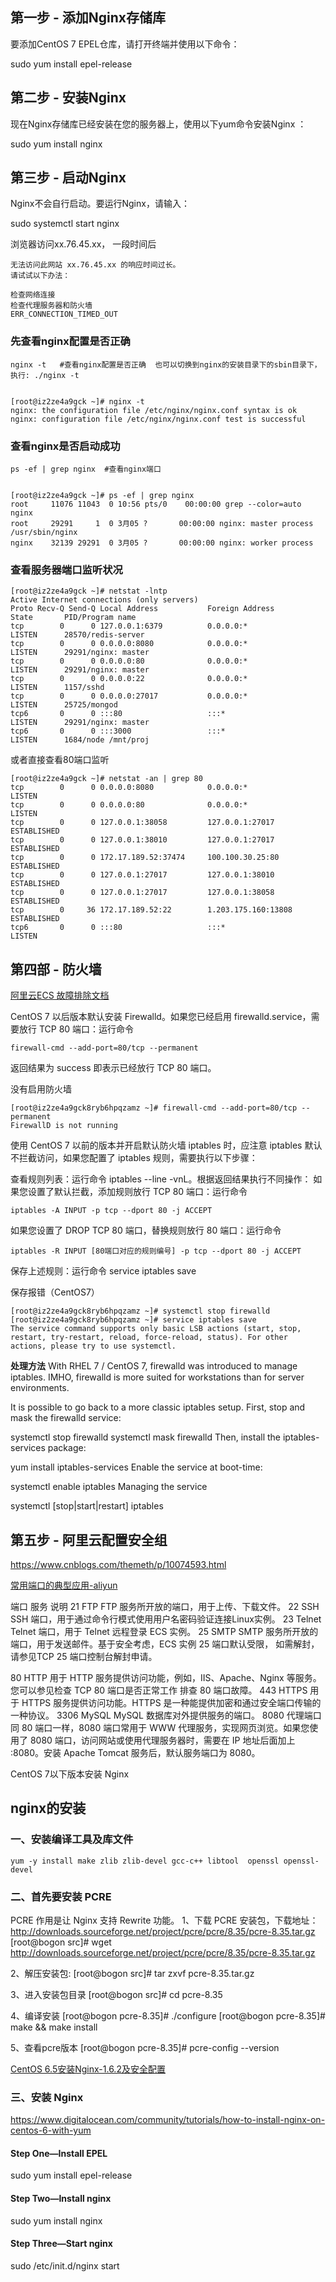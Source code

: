 ## 第一步 - 添加Nginx存储库
要添加CentOS 7 EPEL仓库，请打开终端并使用以下命令：

sudo yum install epel-release

## 第二步 - 安装Nginx
现在Nginx存储库已经安装在您的服务器上，使用以下yum命令安装Nginx ：

sudo yum install nginx

## 第三步 - 启动Nginx
Nginx不会自行启动。要运行Nginx，请输入：

sudo systemctl start nginx

浏览器访问xx.76.45.xx， 一段时间后
```
无法访问此网站 xx.76.45.xx 的响应时间过长。
请试试以下办法：

检查网络连接
检查代理服务器和防火墙
ERR_CONNECTION_TIMED_OUT
```

### 先查看nginx配置是否正确 
```
nginx -t   #查看nginx配置是否正确  也可以切换到nginx的安装目录下的sbin目录下，执行: ./nginx -t


[root@iz2ze4a9gck ~]# nginx -t
nginx: the configuration file /etc/nginx/nginx.conf syntax is ok
nginx: configuration file /etc/nginx/nginx.conf test is successful
```

### 查看nginx是否启动成功
```
ps -ef | grep nginx  #查看nginx端口


[root@iz2ze4a9gck ~]# ps -ef | grep nginx
root     11076 11043  0 10:56 pts/0    00:00:00 grep --color=auto nginx
root     29291     1  0 3月05 ?       00:00:00 nginx: master process /usr/sbin/nginx
nginx    32139 29291  0 3月05 ?       00:00:00 nginx: worker process
```

### 查看服务器端口监听状况
```
[root@iz2ze4a9gck ~]# netstat -lntp
Active Internet connections (only servers)
Proto Recv-Q Send-Q Local Address           Foreign Address         State       PID/Program name
tcp        0      0 127.0.0.1:6379          0.0.0.0:*               LISTEN      28570/redis-server
tcp        0      0 0.0.0.0:8080            0.0.0.0:*               LISTEN      29291/nginx: master
tcp        0      0 0.0.0.0:80              0.0.0.0:*               LISTEN      29291/nginx: master
tcp        0      0 0.0.0.0:22              0.0.0.0:*               LISTEN      1157/sshd
tcp        0      0 0.0.0.0:27017           0.0.0.0:*               LISTEN      25725/mongod
tcp6       0      0 :::80                   :::*                    LISTEN      29291/nginx: master
tcp6       0      0 :::3000                 :::*                    LISTEN      1684/node /mnt/proj
```
或者直接查看80端口监听
```
[root@iz2ze4a9gck ~]# netstat -an | grep 80
tcp        0      0 0.0.0.0:8080            0.0.0.0:*               LISTEN
tcp        0      0 0.0.0.0:80              0.0.0.0:*               LISTEN
tcp        0      0 127.0.0.1:38058         127.0.0.1:27017         ESTABLISHED
tcp        0      0 127.0.0.1:38010         127.0.0.1:27017         ESTABLISHED
tcp        0      0 172.17.189.52:37474     100.100.30.25:80        ESTABLISHED
tcp        0      0 127.0.0.1:27017         127.0.0.1:38010         ESTABLISHED
tcp        0      0 127.0.0.1:27017         127.0.0.1:38058         ESTABLISHED
tcp        0     36 172.17.189.52:22        1.203.175.160:13808     ESTABLISHED
tcp6       0      0 :::80                   :::*                    LISTEN
```

## 第四部 - 防火墙
[阿里云ECS 故障排除文档](https://help.aliyun.com/knowledge_detail/59367.html#centos)

CentOS 7 以后版本默认安装 Firewalld。如果您已经启用 firewalld.service，需要放行 TCP 80 端口：运行命令 
```
firewall-cmd --add-port=80/tcp --permanent
```
返回结果为 success 即表示已经放行 TCP 80 端口。

没有启用防火墙
```
[root@iz2ze4a9gck8ryb6hpqzamz ~]# firewall-cmd --add-port=80/tcp --permanent
FirewallD is not running
```

使用 CentOS 7 以前的版本并开启默认防火墙 iptables 时，应注意 iptables 默认不拦截访问，如果您配置了 iptables 规则，需要执行以下步骤：

查看规则列表：运行命令 iptables --line -vnL。根据返回结果执行不同操作：
如果您设置了默认拦截，添加规则放行 TCP 80 端口：运行命令
```
iptables -A INPUT -p tcp --dport 80 -j ACCEPT
```
如果您设置了 DROP TCP 80 端口，替换规则放行 80 端口：运行命令 
```
iptables -R INPUT [80端口对应的规则编号] -p tcp --dport 80 -j ACCEPT
```
保存上述规则：运行命令 service iptables save


保存报错（CentOS7）
```
[root@iz2ze4a9gck8ryb6hpqzamz ~]# systemctl stop firewalld
[root@iz2ze4a9gck8ryb6hpqzamz ~]# service iptables save
The service command supports only basic LSB actions (start, stop, restart, try-restart, reload, force-reload, status). For other actions, please try to use systemctl.
```

**处理方法**
With RHEL 7 / CentOS 7, firewalld was introduced to manage iptables. IMHO, firewalld is more suited for workstations than for server environments.

It is possible to go back to a more classic iptables setup. First, stop and mask the firewalld service:
 

systemctl stop firewalld
systemctl mask firewalld
Then, install the iptables-services package:

yum install iptables-services
Enable the service at boot-time:

systemctl enable iptables
Managing the service

systemctl [stop|start|restart] iptables

## 第五步 - 阿里云配置安全组
https://www.cnblogs.com/themeth/p/10074593.html

[常用端口的典型应用-aliyun](https://help.aliyun.com/knowledge_detail/40724.html#concept-gbt-s21-ydb)

端口	服务	说明
21	    FTP				FTP 服务所开放的端口，用于上传、下载文件。
22	    SSH				SSH 端口，用于通过命令行模式使用用户名密码验证连接Linux实例。
23	    Telnet			Telnet 端口，用于 Telnet 远程登录 ECS 实例。
25	    SMTP			SMTP 服务所开放的端口，用于发送邮件。基于安全考虑，ECS 实例 25 端口默认受限，
	    				如需解封，请参见TCP 25 		端口控制台解封申请。
    
80	    HTTP			用于 HTTP 服务提供访问功能，例如，IIS、Apache、Nginx 等服务。
	    				您可以参见检查 TCP 80 端口是否正常工作 排查 80 端口故障。
443	    HTTPS	        用于 HTTPS 服务提供访问功能。HTTPS 是一种能提供加密和通过安全端口传输的一种协议。
3306	MySQL			MySQL 数据库对外提供服务的端口。
8080					代理端口	同 80 端口一样，8080 端口常用于 WWW 代理服务，实现网页浏览。如果您使用了 8080 
						端口，访问网站或使用代理服务器时，需要在 IP 地址后面加上 :8080。安装 Apache Tomcat 服务后，默认服务端口为 8080。



CentOS 7以下版本安装 Nginx
## nginx的安装
### 一、安装编译工具及库文件
	yum -y install make zlib zlib-devel gcc-c++ libtool  openssl openssl-devel

### 二、首先要安装 PCRE
PCRE 作用是让 Nginx 支持 Rewrite 功能。
1、下载 PCRE 安装包，下载地址： http://downloads.sourceforge.net/project/pcre/pcre/8.35/pcre-8.35.tar.gz
[root@bogon src]# wget http://downloads.sourceforge.net/project/pcre/pcre/8.35/pcre-8.35.tar.gz

2、解压安装包:
[root@bogon src]# tar zxvf pcre-8.35.tar.gz

3、进入安装包目录
[root@bogon src]# cd pcre-8.35

4、编译安装 
[root@bogon pcre-8.35]# ./configure
[root@bogon pcre-8.35]# make && make install

5、查看pcre版本
[root@bogon pcre-8.35]# pcre-config --version

[CentOS 6.5安装Nginx-1.6.2及安全配置](https://www.linuxidc.com/Linux/2016-12/137984.htm)
### 三、安装 Nginx  
https://www.digitalocean.com/community/tutorials/how-to-install-nginx-on-centos-6-with-yum
#### Step One—Install EPEL
sudo yum install epel-release

#### Step Two—Install nginx
sudo yum install nginx

#### Step Three—Start nginx
sudo /etc/init.d/nginx start










